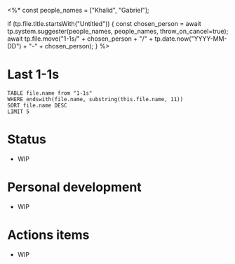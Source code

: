 <%*
const people_names = ["Khalid", "Gabriel"];

if (tp.file.title.startsWith("Untitled")) {
const chosen_person = await tp.system.suggester(people_names, people_names, throw_on_cancel=true);
await tp.file.move("1-1s/" + chosen_person + "/" + tp.date.now("YYYY-MM-DD") + "-" + chosen_person);
}
%>
# Last 1-1s
```dataview
TABLE file.name from "1-1s"
WHERE endswith(file.name, substring(this.file.name, 11))
SORT file.name DESC
LIMIT 5
```

# Status
- WIP

# Personal development
- WIP

# Actions items
- WIP
